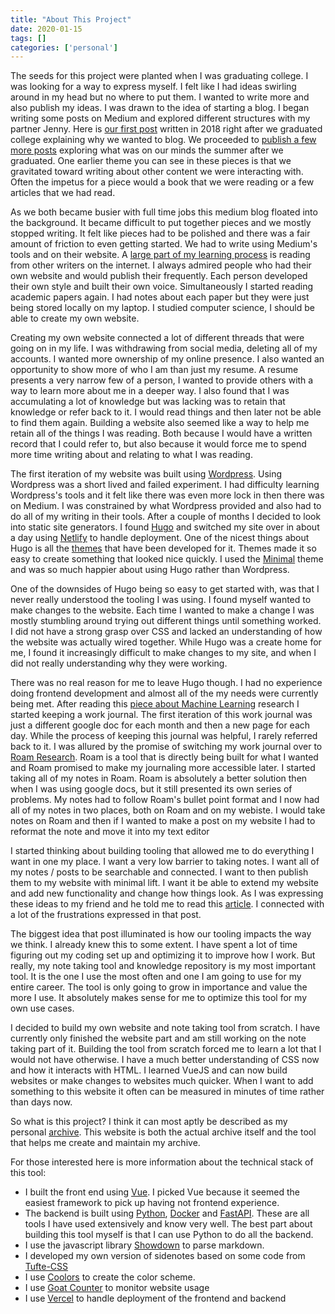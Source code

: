 ```yaml
---
title: "About This Project"
date: 2020-01-15
tags: []
categories: ['personal']
---
```


The seeds for this project were planted when I was graduating college. I was looking for a way to express myself. I felt like I had ideas swirling around in my head but no where to put them. I wanted to write more and also publish my ideas. I was drawn to the idea of starting a blog. I began writing some posts on Medium and explored different structures with my partner Jenny. Here is [our first post](https://medium.com/the-fox-and-the-hedgehog/why-blog-11a7a0c166ef) written in 2018 right after we graduated college explaining why we wanted to blog. We proceeded to [publish a few more posts](https://medium.com/the-fox-and-the-hedgehog) exploring what was on our minds the summer after we graduated. One earlier theme you can see in these pieces is that we gravitated toward writing about other content we were interacting with. Often the impetus for a piece would a book that we were reading or a few articles that we had read.

As we both became busier with full time jobs this medium blog floated into the background. It became difficult to put together pieces and we mostly stopped writing. It felt like pieces had to be polished and there was a fair amount of friction to even getting started. We had to write using Medium's tools and on their website. A [large part of my learning process](internet_reading) is reading from other writers on the internet. I always admired people who had their own website and would publish their frequently. Each person developed their own style and built their own voice. Simultaneously I started reading academic papers again. I had notes about each paper but they were just being stored locally on my laptop. I studied computer science, I should be able to create my own website.

Creating my own website connected a lot of different threads that were going on in my life. I was withdrawing from social media, deleting all of my accounts. I wanted more ownership of my online presence. I also wanted an opportunity to show more of who I am than just my resume. A resume presents a very narrow few of a person, I wanted to provide others with a way to learn more about me in a deeper way. I also found that I was accumulating a lot of knowledge but was lacking was to retain that knowledge or refer back to it. I would read things and then later not be able to find them again. Building a website also seemed like a way to help me retain all of the things I was reading. Both because I would have a written record that I could refer to, but also because it would force me to spend more time writing about and relating to what I was reading.

The first iteration of my website was built using [Wordpress](https://wordpress.com/). Using Wordpress was a short lived and failed experiment. I had difficulty learning Wordpress's tools and it felt like there was even more lock in then there was on Medium. I was constrained by what Wordpress provided and also had to do all of my writing in their tools. After a couple of months I decided to look into static site generators. I found [Hugo](https://gohugo.io/) and switched my site over in about a day using [Netlify](https://www.netlify.com/) to handle deployment. One of the nicest things about Hugo is all the [themes](https://themes.gohugo.io/) that have been developed for it. Themes made it so easy to create something that looked nice quickly. I used the [Minimal](https://themes.gohugo.io/theme/minimal/) theme and was so much happier about using Hugo rather than Wordpress.

One of the downsides of Hugo being so easy to get started with, was that I never really understood the tooling I was using. I found myself wanted to make changes to the website. Each time I wanted to make a change I was mostly stumbling around trying out different things until something worked. I did not have a strong grasp over CSS and lacked an understanding of how the website was actually wired together. While Hugo was a create home for me, I found it increasingly difficult to make changes to my site, and when I did not really understanding why they were working.

There was no real reason for me to leave Hugo though. I had no experience doing frontend development and almost all of the my needs were currently being met. After reading this [piece about Machine Learning](http://joschu.net/blog/opinionated-guide-ml-research.html) research I started keeping a work journal. The first iteration of this work journal was just a different google doc for each month and then a new page for each day. While the process of keeping this journal was helpful, I rarely referred back to it. I was allured by the promise of switching my work journal over to [Roam Research](https://roamresearch.com/). Roam is a tool that is directly being built for what I wanted and Roam promised to make my journaling more accessible later. I started taking all of my notes in Roam. Roam is absolutely a better solution then when I was using google docs, but it still presented its own series of problems. My notes had to follow Roam's bullet point format and I now had all of my notes in two places, both on Roam and on my webiste. I would take notes on Roam and then if I wanted to make a post on my website I had to reformat the note and move it into my text editor

I started thinking about building tooling that allowed me to do everything I want in one my place. I want a very low barrier to taking notes. I want all of my notes / posts to be searchable and connected. I want to then publish them to my website with minimal lift. I want it be able to extend my website and add new functionality and change how things look. As I was expressing these ideas to my friend and he told me to read this [article](https://erikwinter.nl/articles/2020/why-i-built-my-own-shitty-static-site-generator/). I connected with a lot of the frustrations expressed in that post.

The biggest idea that post illuminated is how our tooling impacts the way we think. I already knew this to some extent. I have spent a lot of time figuring out my coding set up and optimizing it to improve how I work. But really, my note taking tool and knowledge repository is my most important tool. It is the one I use the most often and one I am going to use for my entire career. The tool is only going to grow in importance and value the more I use. It absolutely makes sense for me to optimize this tool for my own use cases.

I decided to build my own website and note taking tool from scratch. I have currently only finished the website part and am still working on the note taking part of it. Building the tool from scratch forced me to learn a lot that I would not have otherwise. I have a much better understanding of CSS now and how it interacts with HTML. I learned VueJS and can now build websites or make changes to websites much quicker. When I want to add something to this website it often can be measured in minutes of time rather than days now.

So what is this project? I think it can most aptly be described as my personal [archive](https://en.wikipedia.org/wiki/Archival_science). This website is both the actual archive itself and the tool that helps me create and maintain my archive.

For those interested here is more information about the technical stack of this tool:

- I built the front end using [Vue](https://vuejs.org/). I picked Vue because it seemed the easiest framework to pick up having not frontend experience.
- The backend is built using [Python](https://www.python.org/), [Docker](https://www.docker.com/) and [FastAPI](https://fastapi.tiangolo.com/). These are all tools I have used extensively and know very well. The best part about building this tool myself is that I can use Python to do all the backend.
- I use the javascript library [Showdown](https://github.com/showdownjs/showdown) to parse markdown.
- I developed my own version of sidenotes based on some code from [Tufte-CSS](https://github.com/edwardtufte/tufte-css)
- I use [Coolors](https://coolors.co/) to create the color scheme.
- I use [Goat Counter](https://www.goatcounter.com/) to monitor website usage
- I use [Vercel](https://github.com/vercel/vercel) to handle deployment of the frontend and backend


